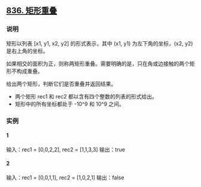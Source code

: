 ## [836. 矩形重叠](https://leetcode-cn.com/problems/rectangle-overlap/)

### 说明
矩形以列表 [x1, y1, x2, y2] 的形式表示，其中 (x1, y1) 为左下角的坐标，(x2, y2) 是右上角的坐标。

如果相交的面积为正，则称两矩形重叠。需要明确的是，只在角或边接触的两个矩形不构成重叠。

给出两个矩形，判断它们是否重叠并返回结果。

* 两个矩形 rec1 和 rec2 都以含有四个整数的列表的形式给出。
* 矩形中的所有坐标都处于 -10^9 和 10^9 之间。

### 实例
#### 1
输入：rec1 = [0,0,2,2], rec2 = [1,1,3,3]
输出：true

#### 2
输入：rec1 = [0,0,1,1], rec2 = [1,0,2,1]
输出：false